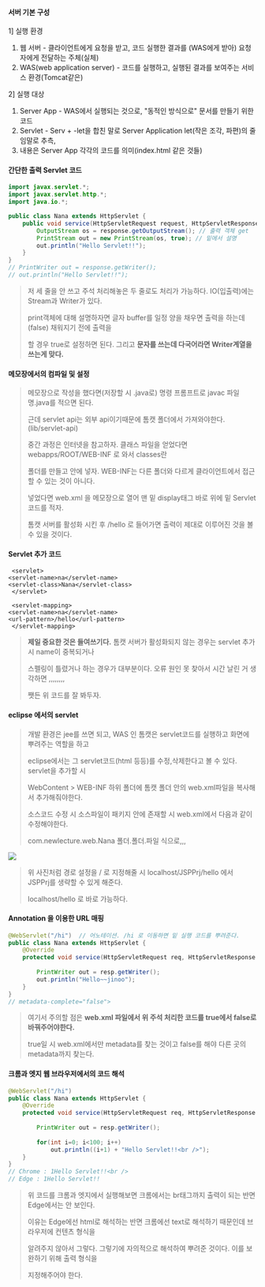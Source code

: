 #### 서버 기본 구성

1] 실행 환경

1. 웹 서버 - 클라이언트에게 요청을 받고, 코드 실행한 결과를 (WAS에게 받아) 요청자에게 전달하는 주체(실체) 
2. WAS(web application server) - 코드를 실행하고, 실행된 결과를 보여주는 서비스 환경(Tomcat같은)

2] 실행 대상

1. Server App - WAS에서 실행되는 것으로, "동적인 방식으로" 문서를 만들기 위한 코드   
2. Servlet  - Serv + -let을 합친 말로 Server Application let(작은 조각, 파편)의 줄임말로 추측,
3. 내용은 Server App 각각의 코드를 의미(index.html 같은 것들)

#### 간단한 출력 Servlet 코드

```java
import javax.servlet.*;
import javax.servlet.http.*;
import java.io.*;

public class Nana extends HttpServlet {
	public void service(HttpServletRequest request, HttpServletResponse response) throws IOException, ServletException {
		OutputStream os = response.getOutputStream(); // 출력 객체 get
		PrintStream out = new PrintStream(os, true); // 밑에서 설명
		out.println("Hello Servlet!!");
	}
}
// PrintWriter out = response.getWriter();
// out.println("Hello Servlet!!");
```

> 저 세 줄을 안 쓰고 주석 처리해놓은 두 줄로도 처리가 가능하다. IO(입출력)에는 Stream과 Writer가 있다.
>
> print객체에 대해 설명하자면 글자 buffer를 일정 양을 채우면 출력을 하는데(false) 채워지기 전에 출력을
>
> 할 경우 true로 설정하면 된다. 그리고 **문자를 쓰는데 다국어라면 Writer계열을 쓰는게 맞다.**

#### 메모장에서의 컴파일 및 설정

> 메모장으로 작성을 했다면(저장할 시 .java로) 명령 프롬프트로 javac 파일명.java를 적으면 된다.
>
> 근데 servlet api는 외부 api이기때문에 톰캣 폴더에서 가져와야한다.(lib/servlet-api)
>
> 중간 과정은 인터넷을 참고하자. 클래스 파일을 얻었다면 webapps/ROOT/WEB-INF 로 와서 classes란
>
> 폴더를 만들고 안에 넣자. WEB-INF는 다른 폴더와 다르게 클라이언트에서 접근할 수 있는 것이 아니다.
>
> 넣었다면 web.xml 을 메모장으로 열어 맨 밑 display태그 바로 위에 밑 Servlet코드를 적자.
>
> 톰캣 서버를 활성화 시킨 후 /hello 로 들어가면 출력이 제대로 이루어진 것을 볼 수 있을 것이다.

#### Servlet 추가 코드

```
 <servlet>
<servlet-name>na</servlet-name>
<servlet-class>Nana</servlet-class>
 </servlet>

 <servlet-mapping>
<servlet-name>na</servlet-name>
<url-pattern>/hello</url-pattern>
 </servlet-mapping>
```

> **제일 중요한 것은 들여쓰기다.** 톰캣 서버가 활성화되지 않는 경우는 servlet 추가 시 name이 중복되거나
>
> 스펠링이 틀렸거나 하는 경우가 대부분이다. 오류 원인 못 찾아서 시간 날린 거 생각하면 ,,,,,,,,
>
> 쨋든 위 코드를 잘 봐두자.

#### eclipse 에서의 servlet

> 개발 환경은 jee를 쓰면 되고, WAS 인 톰캣은 servlet코드를 실행하고 화면에 뿌려주는 역할을 하고
>
> eclipse에서는 그 servlet코드(html 등등)를 수정,삭제한다고 볼 수 있다. servlet을 추가할 시 
>
> WebContent > WEB-INF 하위 폴더에 톰캣 폴더 안의 web.xml파일을 복사해서 추가해줘야한다.
>
> 소스코드 수정 시 소스파일이 패키지 안에 존재할 시 web.xml에서 다음과 같이 수정해야한다.
>
> <servlet-class>com.newlecture.web.Nana</servlet-class> 폴더.폴더.파일 식으로,,,

![](C:\Users\달려라\TIL\TIL\web\servlet&jsp\servlet설정.png)

> 위 사진처럼 경로 설정을 / 로 지정해줄 시 localhost/JSPPrj/hello 에서 JSPPrj를 생략할 수 있게 해준다.
>
> localhost/hello 로 바로 가능하다.

#### Annotation 을 이용한 URL 매핑

```java
@WebServlet("/hi")	// 어노테이션. /hi 로 이동하면 밑 실행 코드를 뿌려준다.
public class Nana extends HttpServlet {
	@Override
	protected void service(HttpServletRequest req, HttpServletResponse resp) throws ServletException, IOException {
		
		PrintWriter out = resp.getWriter();
		out.println("Hello~~jinoo");
	}
}
// metadata-complete="false">
```

> 여기서 주의할 점은 **web.xml 파일에서 위 주석 처리한 코드를 true에서 false로 바꿔주어야한다.**
>
> true일 시 web.xml에서만 metadata를 찾는 것이고 false를 해야 다른 곳의 metadata까지 찾는다.

#### 크롬과 엣지 웹 브라우저에서의 코드 해석

```java
@WebServlet("/hi")
public class Nana extends HttpServlet {
	@Override
	protected void service(HttpServletRequest req, HttpServletResponse resp) throws ServletException, IOException {
		
		PrintWriter out = resp.getWriter();
		
		for(int i=0; i<100; i++)
			out.println((i+1) + "Hello Servlet!!<br />");
	}
}
// Chrome : 1Hello Servlet!!<br />
// Edge : 1Hello Servlet!!
```

> 위 코드를 크롬과 엣지에서 실행해보면 크롬에서는 br태그까지 출력이 되는 반면 Edge에서는 안 보인다.
>
> 이유는 Edge에선 html로 해석하는 반면 크롬에선 text로 해석하기 때문인데 브라우저에 컨텐츠 형식을
>
> 알려주지 않아서 그렇다. 그렇기에 자의적으로 해석하여 뿌려준 것이다. 이를 보완하기 위해 출력 형식을
>
> 지정해주어야 한다.